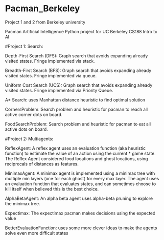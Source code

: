 # Pacman_Berkeley
Project 1 and 2 from Berkeley university 

Pacman Artificial Intelligence Python project for UC Berkeley CS188 Intro to AI

#Project 1: Search:

Depth-First Search (DFS): Graph search that avoids expanding already visited states. Fringe implemented via stack.

Breadth-First Search (BFS): Graph search that avoids expanding already visited states. Fringe implemented via queue.

Uniform Cost Search (UCS): Graph search that avoids expanding already visited states. Fringe implemented via Priority Queue.

A* Search: uses Manhattan distance heuristic to find optimal solution

CornersProblem: Search problem and heuristic for pacman to reach all active corner dots on board.

FoodSearchProblem: Search problem and heuristic for pacman to eat all active dots on board.

#Project 2: Multiagents:

ReflexAgent: A reflex agent uses an evaluation function (aka heuristic function) to estimate the value of an action using the current * game state. The Reflex Agent considered food locations and ghost locations, using reciprocals of distances as features.

MinimaxAgent: A minimax agent is implemented using a minimax tree with multiple min layers (one for each ghost) for every max layer. The agent uses an evaluation function that evaluates states, and can sometimes choose to kill itself when believed this is the best choice.

AlphaBetaAgent: An alpha beta agent uses alpha-beta pruning to explore the minimax tree.

Expectimax: The expectimax pacman makes decisions using the expected value

BetterEvaluationFunction: uses some more clever ideas to make the agents solve even more difficult states

